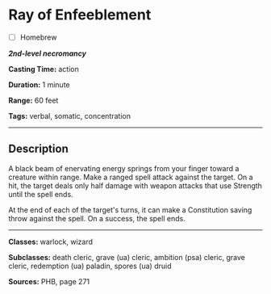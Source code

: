 # Ray of Enfeeblement

- [ ] Homebrew

***2nd-level necromancy***

**Casting Time:** action

**Duration:** 1 minute

**Range:** 60 feet

**Tags:** verbal, somatic, concentration

---

## Description
A black beam of enervating energy springs from your finger toward a creature within range. Make a ranged spell attack against the target. On a hit, the target deals only half damage with weapon attacks that use Strength until the spell ends.

At the end of each of the target's turns, it can make a Constitution saving throw against the spell. On a success, the spell ends.

---

**Classes:** warlock, wizard

**Subclasses:** death cleric, grave (ua) cleric, ambition (psa) cleric, grave cleric, redemption (ua) paladin, spores (ua) druid

**Sources:** PHB, page 271
